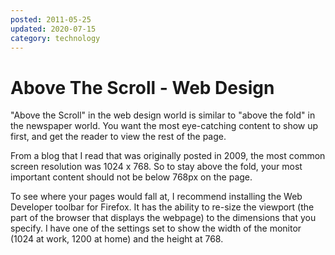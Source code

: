 ```yaml
---
posted: 2011-05-25
updated: 2020-07-15
category: technology
---
```

# Above The Scroll - Web Design

"Above the Scroll" in the web design world is similar to "above the fold" in the newspaper world. You want the most eye-catching content to show up first, and get the reader to view the rest of the page. 

From a blog that I read that was originally posted in 2009, the most common screen resolution was 1024 x 768. So to stay above the fold, your most important content should not be below 768px on the page. 

To see where your pages would fall at, I recommend installing the Web Developer toolbar for Firefox. It has the ability to re-size the viewport (the part of the browser that displays the webpage) to the dimensions that you specify. I have one of the settings set to show the width of the monitor (1024 at work, 1200 at home) and the height at 768.


